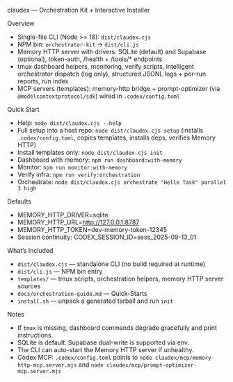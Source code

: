 claudex — Orchestration Kit + Interactive Installer

Overview
- Single-file CLI (Node >= 18): `dist/claudex.cjs`
- NPM bin: `orchestrator-kit` → `dist/cli.js`
- Memory HTTP server with drivers: SQLite (default) and Supabase (optional), token-auth, /health + /tools/* endpoints
- tmux dashboard helpers, monitoring, verify scripts, intelligent orchestrator dispatch (log only), structured JSONL logs + per-run reports, run index
- MCP servers (templates): memory-http bridge + prompt-optimizer (via `@modelcontextprotocol/sdk`) wired in `.codex/config.toml`

Quick Start
- Help: `node dist/claudex.cjs --help`
- Full setup into a host repo: `node dist/claudex.cjs setup` (installs `.codex/config.toml`, copies templates, installs deps, verifies Memory HTTP)
- Install templates only: `node dist/claudex.cjs init`
- Dashboard with memory: `npm run dashboard:with-memory`
- Monitor: `npm run monitor:with-memory`
- Verify infra: `npm run verify:orchestration`
- Orchestrate: `node dist/claudex.cjs orchestrate "Hello Task" parallel 3 high`

Defaults
- MEMORY_HTTP_DRIVER=sqlite
- MEMORY_HTTP_URL=http://127.0.0.1:8787
- MEMORY_HTTP_TOKEN=dev-memory-token-12345
- Session continuity: CODEX_SESSION_ID=sess_2025-09-13_01

What’s Included
- `dist/claudex.cjs` — standalone CLI (no build required at runtime)
- `dist/cli.js` — NPM bin entry
- `templates/` — tmux scripts, orchestration helpers, memory HTTP server sources
- `docs/orchestration-guide.md` — Quick-Starts
- `install.sh` — unpack a generated tarball and run `init`

Notes
- If `tmux` is missing, dashboard commands degrade gracefully and print instructions.
- SQLite is default. Supabase dual-write is supported via env.
- The CLI can auto-start the Memory HTTP server if unhealthy.
- Codex MCP: `.codex/config.toml` points to `node claudex/mcp/memory-http-mcp.server.mjs` and `node claudex/mcp/prompt-optimizer-mcp.server.mjs`
